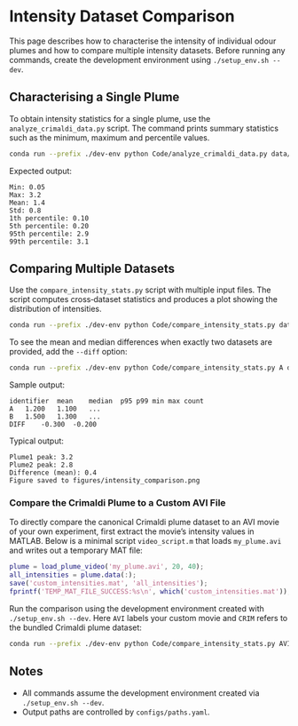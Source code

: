 # Intensity Dataset Comparison

This page describes how to characterise the intensity of individual odour plumes and how to compare multiple intensity datasets.
Before running any commands, create the development environment using `./setup_env.sh --dev`.

## Characterising a Single Plume

To obtain intensity statistics for a single plume, use the `analyze_crimaldi_data.py` script. The command prints summary statistics such as the minimum, maximum and percentile values.

```bash
conda run --prefix ./dev-env python Code/analyze_crimaldi_data.py data/raw/plume1.hdf5
```

Expected output:

```
Min: 0.05
Max: 3.2
Mean: 1.4
Std: 0.8
1th percentile: 0.10
5th percentile: 0.20
95th percentile: 2.9
99th percentile: 3.1
```

## Comparing Multiple Datasets

Use the `compare_intensity_stats.py` script with multiple input files. The script computes cross‑dataset statistics and produces a plot showing the distribution of intensities.

```bash
conda run --prefix ./dev-env python Code/compare_intensity_stats.py data/raw/plume1.hdf5 data/raw/plume2.hdf5
```

To see the mean and median differences when exactly two datasets are provided, add the `--diff` option:

```bash
conda run --prefix ./dev-env python Code/compare_intensity_stats.py A data/raw/plume1.hdf5 B data/raw/plume2.hdf5 --diff
```

Sample output:

```
identifier	mean	median	p95	p99	min	max	count
A	1.200	1.100	...
B	1.500	1.300	...
DIFF	-0.300	-0.200				
```

Typical output:

```
Plume1 peak: 3.2
Plume2 peak: 2.8
Difference (mean): 0.4
Figure saved to figures/intensity_comparison.png
```

### Compare the Crimaldi Plume to a Custom AVI File

To directly compare the canonical Crimaldi plume dataset to an AVI movie of your own experiment, first extract the movie’s intensity values in MATLAB. Below is a minimal script `video_script.m` that loads `my_plume.avi` and writes out a temporary MAT file:

```matlab
plume = load_plume_video('my_plume.avi', 20, 40);
all_intensities = plume.data(:);
save('custom_intensities.mat', 'all_intensities');
fprintf('TEMP_MAT_FILE_SUCCESS:%s\n', which('custom_intensities.mat'));
```

Run the comparison using the development environment created with `./setup_env.sh --dev`.
Here `AVI` labels your custom movie and `CRIM` refers to the bundled Crimaldi plume dataset:

```bash
conda run --prefix ./dev-env python Code/compare_intensity_stats.py AVI video path/to/video_script.m CRIM crimaldi data/10302017_10cms_bounded.hdf5 --matlab_exec /path/to/matlab
```

## Notes

- All commands assume the development environment created via `./setup_env.sh --dev`.
- Output paths are controlled by `configs/paths.yaml`.
